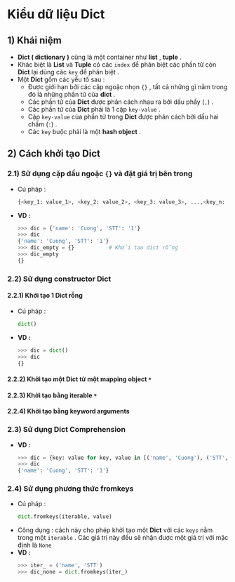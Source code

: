 # Kiểu dữ liệu Dict
## **1) Khái niệm**
- **Dict ( dictionary )** cũng là một container như **list** , **tuple** .
- Khác biệt là **List** và **Tuple** có các `index` để phân biệt các phần tử còn **Dict** lại dùng các `key` để phân biệt .
- Một **Dict** gồm các yếu tố sau :
    - Được giới hạn bởi các cặp ngoặc nhọn `{}` , tất cả những gì nằm trong đó là những phần tử của **dict** .
    - Các phần tử của **Dict** được phân cách nhau ra bởi dấu phẩy (`,`) .
    - Các phần tử của **Dict** phải là 1 cặp `key-value` .
    - Cặp `key-value` của phần tử trong **Dict** được phân cách bởi dấu hai chấm (`:`) .
    - Các `key` buộc phải là một **hash object** .
## **2) Cách khởi tạo Dict**
### **2.1) Sử dụng cặp dấu ngoặc `{}` và đặt giá trị bên trong**
- Cú pháp :
    ```py
    {<key_1: value_1>, <key_2: value_2>, <key_3: value_3>, ...,<key_n: value_n>}
    ```
- **VD :**
    ```py
    >>> dic = {'name': 'Cuong', 'STT': '1'}
    >>> dic
    {'name': 'Cuong', 'STT': '1'}
    >>> dic_empty = {}           # Khởi tạo dict rỗng
    >>> dic_empty
    {}
    ```
### **2.2) Sử dụng constructor Dict**
#### **2.2.1) Khởi tạo 1 Dict rỗng**
- Cú pháp :
    ```py
    dict()
    ```
- **VD :**
    ```py
    >>> dic = dict()
    >>> dic
    {}
    ```
#### **2.2.2) Khởi tạo một Dict từ một mapping object** `*`
#### **2.2.3) Khởi tạo bằng iterable** `*`
#### **2.2.4) Khởi tạo bằng keyword arguments**
### **2.3) Sử dụng Dict Comprehension**
- **VD :**
    ```py
    >>> dic = {key: value for key, value in [('name', 'Cuong'), ('STT', '1')]}
    >>> dic
    {'name': 'Cuong', 'STT': '1'}
    ```
### **2.4) Sử dụng phương thức fromkeys**
- Cú pháp :
    ```py
    dict.fromkeys(iterable, value)
    ```
- Công dụng : cách này cho phép khởi tạo một **Dict** với các `keys` nằm trong một `iterable` . Các giá trị này đều sẽ nhận được một giá trị với mặc định là `None`
- **VD :**
    ```py
    >>> iter_ = ('name', 'STT')
    >>> dic_none = dict.fromkeys(iter_)